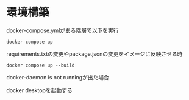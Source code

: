 # 環境構築
docker-compose.ymlがある階層で以下を実行

`docker compose up`

requirements.txtの変更やpackage.jsonの変更をイメージに反映させる時

`docker compose up --build`

docker-daemon is not runningが出た場合

docker desktopを起動する